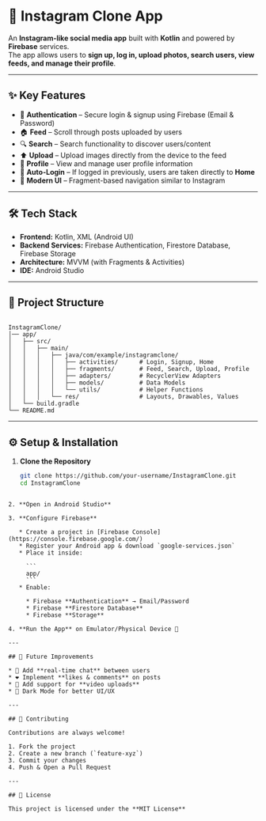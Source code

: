 
# 📸 Instagram Clone App  

An **Instagram-like social media app** built with **Kotlin** and powered by **Firebase** services.  
The app allows users to **sign up, log in, upload photos, search users, view feeds, and manage their profile**.  

---

## ✨ Key Features  

- 🔐 **Authentication** – Secure login & signup using Firebase (Email & Password)  
- 🏠 **Feed** – Scroll through posts uploaded by users  
- 🔍 **Search** – Search functionality to discover users/content  
- ⬆️ **Upload** – Upload images directly from the device to the feed  
- 👤 **Profile** – View and manage user profile information  
- 🔄 **Auto-Login** – If logged in previously, users are taken directly to **Home**  
- 📱 **Modern UI** – Fragment-based navigation similar to Instagram  

---

## 🛠️ Tech Stack  

- **Frontend:** Kotlin, XML (Android UI)  
- **Backend Services:** Firebase Authentication, Firestore Database, Firebase Storage  
- **Architecture:** MVVM (with Fragments & Activities)  
- **IDE:** Android Studio  

---

## 📂 Project Structure  

```

InstagramClone/
│── app/
│   ├── src/
│   │   ├── main/
│   │   │   ├── java/com/example/instagramclone/
│   │   │   │   ├── activities/      # Login, Signup, Home
│   │   │   │   ├── fragments/       # Feed, Search, Upload, Profile
│   │   │   │   ├── adapters/        # RecyclerView Adapters
│   │   │   │   ├── models/          # Data Models
│   │   │   │   └── utils/           # Helper Functions
│   │   │   └── res/                 # Layouts, Drawables, Values
│   └── build.gradle
└── README.md

````

---

## ⚙️ Setup & Installation  

1. **Clone the Repository**  
   ```bash
   git clone https://github.com/your-username/InstagramClone.git
   cd InstagramClone
````

2. **Open in Android Studio**

3. **Configure Firebase**

   * Create a project in [Firebase Console](https://console.firebase.google.com/)
   * Register your Android app & download `google-services.json`
   * Place it inside:

     ```
     app/
     ```
   * Enable:

     * Firebase **Authentication** → Email/Password
     * Firebase **Firestore Database**
     * Firebase **Storage**

4. **Run the App** on Emulator/Physical Device 🚀

---

## 🔮 Future Improvements

* 💬 Add **real-time chat** between users
* ❤️ Implement **likes & comments** on posts
* 🎥 Add support for **video uploads**
* 🌙 Dark Mode for better UI/UX

---

## 🤝 Contributing

Contributions are always welcome!

1. Fork the project
2. Create a new branch (`feature-xyz`)
3. Commit your changes
4. Push & Open a Pull Request

---

## 📜 License

This project is licensed under the **MIT License**
